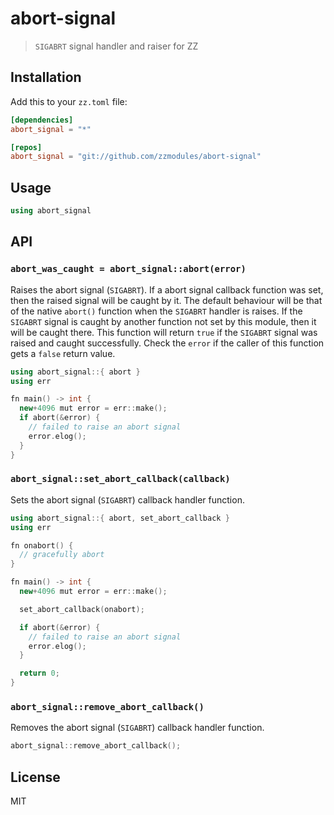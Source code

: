 abort-signal
============

> `SIGABRT` signal handler and raiser for ZZ

## Installation

Add this to your `zz.toml` file:

```toml
[dependencies]
abort_signal = "*"

[repos]
abort_signal = "git://github.com/zzmodules/abort-signal"
```

## Usage

```c++
using abort_signal
```

## API

### `abort_was_caught = abort_signal::abort(error)`

Raises the abort signal (`SIGABRT`). If a abort signal callback function
was set, then the raised signal will be caught by it. The default behaviour
will be that of the native `abort()` function when the `SIGABRT` handler is
raises. If the `SIGABRT` signal is caught by another function not set by this
module, then it will be caught there. This function will return `true` if the
`SIGABRT` signal was raised and caught successfully. Check the `error`
if the caller of this function gets a `false` return value.

```c++
using abort_signal::{ abort }
using err

fn main() -> int {
  new+4096 mut error = err::make();
  if abort(&error) {
    // failed to raise an abort signal
    error.elog();
  }
}
```

### `abort_signal::set_abort_callback(callback)`

Sets the abort signal (`SIGABRT`) callback handler function.

```c++
using abort_signal::{ abort, set_abort_callback }
using err

fn onabort() {
  // gracefully abort
}

fn main() -> int {
  new+4096 mut error = err::make();

  set_abort_callback(onabort);

  if abort(&error) {
    // failed to raise an abort signal
    error.elog();
  }

  return 0;
}
```

### `abort_signal::remove_abort_callback()`

Removes the abort signal (`SIGABRT`) callback handler function.

```c++
abort_signal::remove_abort_callback();
```

## License

MIT
